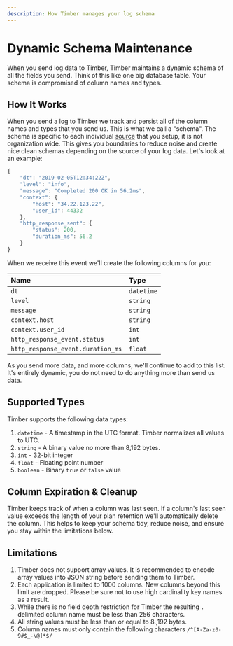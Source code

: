```yaml
---
description: How Timber manages your log schema
---
```


# Dynamic Schema Maintenance

When you send log data to Timber, Timber maintains a dynamic schema of all the fields you send. Think of this like one big database table. Your schema is compromised of column names and types.

## How It Works

When you send a log to Timber we track and persist all of the column names and types that you send us. This is what we call a "schema". The schema is specific to each individual [source](concepts.md#source) that you setup, it is not organization wide. This gives you boundaries to reduce noise and create nice clean schemas depending on the source of your log data. Let's look at an example:

```javascript
{
    "dt": "2019-02-05T12:34:22Z",
    "level": "info",
    "message": "Completed 200 OK in 56.2ms",
    "context": {
        "host": "34.22.123.22",
        "user_id": 44332
    },
    "http_response_sent": {
        "status": 200,
        "duration_ms": 56.2
    }
}
```

When we receive this event we'll create the following columns for you:

| Name | Type |
| :--- | :--- |
| `dt` | `datetime` |
| `level` | `string` |
| `message` | `string` |
| `context.host` | `string` |
| `context.user_id` | `int` |
| `http_response_event.status` | `int` |
| `http_response_event.duration_ms` | `float` |

As you send more data, and more columns, we'll continue to add to this list. It's entirely dynamic, you do not need to do anything more than send us data.

## Supported Types

Timber supports the following data types:

1. `datetime` - A timestamp in the UTC format. Timber normalizes all values to UTC.
2. `string` - A binary value no more than 8,192 bytes.
3. `int` - 32-bit integer
4. `float` - Floating point number
5. `boolean` - Binary `true` or `false` value

## Column Expiration & Cleanup

Timber keeps track of when a column was last seen. If a column's last seen value exceeds the length of your plan retention we'll automatically delete the column. This helps to keep your schema tidy, reduce noise, and ensure you stay within the limitations below.

## Limitations

1. Timber does not support array values. It is recommended to encode array values into JSON string before sending them to Timber.
2. Each application is limited to 1000 columns. New columns beyond this limit are dropped. Please be sure not to use high cardinality key names as a result.
3. While there is no field depth restriction for Timber the resulting `.` delimited column name must be less than 256 characters.
4. All string values must be less than or equal to 8.,192 bytes.
5. Column names must only contain the following characters `/^[A-Za-z0-9#$_-\@]*$/`

